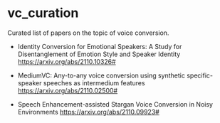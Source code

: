 # vc_curation
Curated list of papers on the topic of voice conversion.

* Identity Conversion for Emotional Speakers: A Study for Disentanglement of Emotion Style and Speaker Identity
https://arxiv.org/abs/2110.10326#

* MediumVC: Any-to-any voice conversion using synthetic specific-speaker speeches as intermedium features
https://arxiv.org/abs/2110.02500#

* Speech Enhancement-assisted Stargan Voice Conversion in Noisy Environments
https://arxiv.org/abs/2110.09923#
